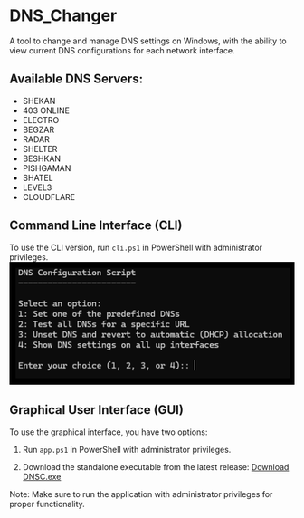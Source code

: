 # DNS_Changer
A tool to change and manage DNS settings on Windows, with the ability to view current DNS configurations for each network interface.

## Available DNS Servers:
- SHEKAN     
- 403 ONLINE  
- ELECTRO    
- BEGZAR     
- RADAR      
- SHELTER    
- BESHKAN    
- PISHGAMAN  
- SHATEL     
- LEVEL3     
- CLOUDFLARE 

## Command Line Interface (CLI)
To use the CLI version, run `cli.ps1` in PowerShell with administrator privileges.
![CLI](cli.png)

## Graphical User Interface (GUI)
To use the graphical interface, you have two options:

1. Run `app.ps1` in PowerShell with administrator privileges.

2. Download the standalone executable from the latest release:
   [Download DNSC.exe](https://github.com/myadegari/DNS_Changer/releases/download/latest/DNSC.exe)

Note: Make sure to run the application with administrator privileges for proper functionality.
